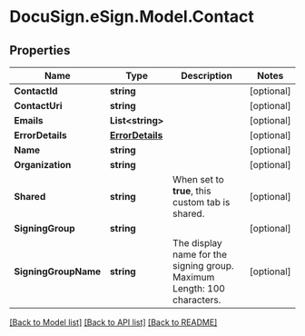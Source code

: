 # DocuSign.eSign.Model.Contact
## Properties

Name | Type | Description | Notes
------------ | ------------- | ------------- | -------------
**ContactId** | **string** |  | [optional] 
**ContactUri** | **string** |  | [optional] 
**Emails** | **List&lt;string&gt;** |  | [optional] 
**ErrorDetails** | [**ErrorDetails**](ErrorDetails.md) |  | [optional] 
**Name** | **string** |  | [optional] 
**Organization** | **string** |  | [optional] 
**Shared** | **string** | When set to **true**, this custom tab is shared. | [optional] 
**SigningGroup** | **string** |  | [optional] 
**SigningGroupName** | **string** | The display name for the signing group.   Maximum Length: 100 characters.  | [optional] 

[[Back to Model list]](../README.md#documentation-for-models) [[Back to API list]](../README.md#documentation-for-api-endpoints) [[Back to README]](../README.md)

